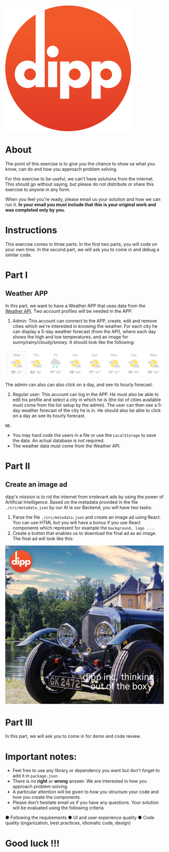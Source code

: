 ![image info](./logo.png)

# About

The point of this exercise is to give you the chance to show us what you know, can do and how you approach problem solving.

For this exercise to be useful, we can't have solutions from the internet. This should go without saying, but please do not distribute or share this exercise to anyone in any form.


When you feel you're ready, please email us your solution and how we can run it. **In your email you must include that this is your original work and was completed only by you.**

# Instructions

This exercise comes in three parts. In the first two parts, you will code on your own time. In the second part, we will ask you to come in and debug a similar code.

# Part I
## Weather APP
In this part, we want to have a Weather APP that uses data from the [Weather API](https://openweathermap.org/). Two account profiles will be needed in the APP:

1. Admin: This account can connect to the APP, create, edit and remove cities which we're interested in knowing the weather. For each city he can display a 5-day weather forecast (from the API), where each day shows the high and low temperatures, and an image for sunny/rainy/cloudy/snowy. It should look like the following:

![](./weather_sample.png)

The admin can also can also click on a day, and see its hourly forecast.

2. Regular user: This account can log in the APP. He must also be able to edit his profile and select a city in which he is (the list of cities available must come from the list setup by the admin). The user can then see a 5-day weather forecast of the city he is in. He should also be able to click on a day an see its hourly forecast.

`NB.`
- You may hard code the users in a file or use the `LocalStorage` to save the data. An actual database is not required.
- The weather data must come from the Weather API.

# Part II
## Create an image ad
dipp's mission is to rid the internet from irrelevant ads by using the power of Artificial Intelligence.
Based on the metadata provided in the file `./src/metadata.json` by our AI ie our Backend, you will have two tasks:
1. Parse the file `./src/metadata.json` and create an image ad using React. You can use HTML but you will have a bonus if you use React components which represent for example the `background, logo ...`.
2. Create a button that enables us to download the final ad as an image. The final ad will look like this:

![ad sample](./ad_sample.jpg)

# Part III
In this part, we will ask you to come in for demo and code review.

# Important notes:

- Feel free to use any library or dependency you want but don't forget to add it in `package.json`
- There is no **right** or **wrong** answer. We are interested in how you approach problem solving.
- A particular attention will be given to how you structure your code and how you create the components.
- Please don't hesitate email us if you have any questions.
Your solution will be evaluated using the following criteria

● Following the requirements
● UI and user experience quality
● Code quality (organization, best practices, idiomatic code, design)


# Good luck !!!
